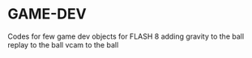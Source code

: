 # GAME-DEV
Codes for few game dev objects for FLASH 8 
adding gravity to the ball
replay to the ball
vcam to the ball
